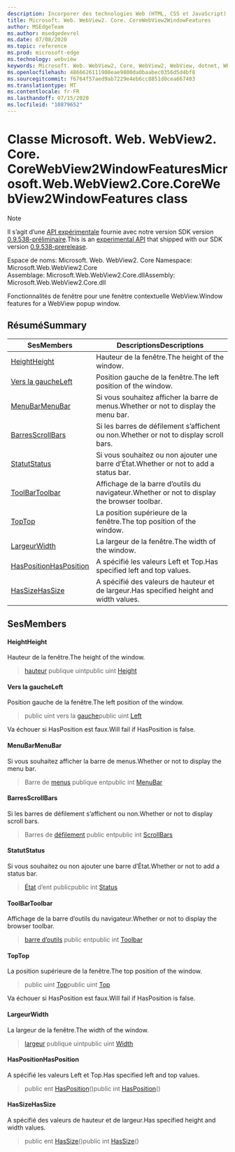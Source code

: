 ```yaml
---
description: Incorporer des technologies Web (HTML, CSS et JavaScript) dans vos applications natives avec le contrôle Microsoft Edge WebView2
title: Microsoft. Web. WebView2. Core. CoreWebView2WindowFeatures
author: MSEdgeTeam
ms.author: msedgedevrel
ms.date: 07/08/2020
ms.topic: reference
ms.prod: microsoft-edge
ms.technology: webview
keywords: Microsoft. Web. WebView2, Core, WebView2, WebView, dotnet, WPF, WinForms, application, Edge, CoreWebView2, CoreWebView2Controller, contrôle de navigateur, Edge html, Microsoft. Web. WebView2. Core. CoreWebView2WindowFeatures
ms.openlocfilehash: 4866626111908eae9800da0baabec0356d5d4bf8
ms.sourcegitcommit: f6764f57aed9ab7229e4eb6cc8851d0cea667403
ms.translationtype: MT
ms.contentlocale: fr-FR
ms.lasthandoff: 07/15/2020
ms.locfileid: "10879652"
---
```

# <span data-ttu-id="06213-104">Classe Microsoft. Web. WebView2. Core. CoreWebView2WindowFeatures</span><span class="sxs-lookup"><span data-stu-id="06213-104">Microsoft.Web.WebView2.Core.CoreWebView2WindowFeatures class</span></span> 

> [!NOTE]
> <span data-ttu-id="06213-105">Il s’agit d’une [API expérimentale](../../../concepts/versioning.md#experimental-apis) fournie avec notre version SDK version [0.9.538-préliminaire](../../../releasenotes.md#09538).</span><span class="sxs-lookup"><span data-stu-id="06213-105">This is an [experimental API](../../../concepts/versioning.md#experimental-apis) that shipped with our SDK version [0.9.538-prerelease](../../../releasenotes.md#09538).</span></span>

<span data-ttu-id="06213-106">Espace de noms: Microsoft. Web. WebView2. Core </span><span class="sxs-lookup"><span data-stu-id="06213-106">Namespace: Microsoft.Web.WebView2.Core</span></span>\
<span data-ttu-id="06213-107">Assemblage: Microsoft.Web.WebView2.Core.dll</span><span class="sxs-lookup"><span data-stu-id="06213-107">Assembly: Microsoft.Web.WebView2.Core.dll</span></span>

<span data-ttu-id="06213-108">Fonctionnalités de fenêtre pour une fenêtre contextuelle WebView.</span><span class="sxs-lookup"><span data-stu-id="06213-108">Window features for a WebView popup window.</span></span>

## <span data-ttu-id="06213-109">Résumé</span><span class="sxs-lookup"><span data-stu-id="06213-109">Summary</span></span>

 <span data-ttu-id="06213-110">Ses</span><span class="sxs-lookup"><span data-stu-id="06213-110">Members</span></span>                        | <span data-ttu-id="06213-111">Descriptions</span><span class="sxs-lookup"><span data-stu-id="06213-111">Descriptions</span></span>
--------------------------------|---------------------------------------------
[<span data-ttu-id="06213-112">Height</span><span class="sxs-lookup"><span data-stu-id="06213-112">Height</span></span>](#height) | <span data-ttu-id="06213-113">Hauteur de la fenêtre.</span><span class="sxs-lookup"><span data-stu-id="06213-113">The height of the window.</span></span>
[<span data-ttu-id="06213-114">Vers la gauche</span><span class="sxs-lookup"><span data-stu-id="06213-114">Left</span></span>](#left) | <span data-ttu-id="06213-115">Position gauche de la fenêtre.</span><span class="sxs-lookup"><span data-stu-id="06213-115">The left position of the window.</span></span>
[<span data-ttu-id="06213-116">MenuBar</span><span class="sxs-lookup"><span data-stu-id="06213-116">MenuBar</span></span>](#menubar) | <span data-ttu-id="06213-117">Si vous souhaitez afficher la barre de menus.</span><span class="sxs-lookup"><span data-stu-id="06213-117">Whether or not to display the menu bar.</span></span>
[<span data-ttu-id="06213-118">Barres</span><span class="sxs-lookup"><span data-stu-id="06213-118">ScrollBars</span></span>](#scrollbars) | <span data-ttu-id="06213-119">Si les barres de défilement s’affichent ou non.</span><span class="sxs-lookup"><span data-stu-id="06213-119">Whether or not to display scroll bars.</span></span>
[<span data-ttu-id="06213-120">Statut</span><span class="sxs-lookup"><span data-stu-id="06213-120">Status</span></span>](#status) | <span data-ttu-id="06213-121">Si vous souhaitez ou non ajouter une barre d’État.</span><span class="sxs-lookup"><span data-stu-id="06213-121">Whether or not to add a status bar.</span></span>
[<span data-ttu-id="06213-122">ToolBar</span><span class="sxs-lookup"><span data-stu-id="06213-122">Toolbar</span></span>](#toolbar) | <span data-ttu-id="06213-123">Affichage de la barre d’outils du navigateur.</span><span class="sxs-lookup"><span data-stu-id="06213-123">Whether or not to display the browser toolbar.</span></span>
[<span data-ttu-id="06213-124">Top</span><span class="sxs-lookup"><span data-stu-id="06213-124">Top</span></span>](#top) | <span data-ttu-id="06213-125">La position supérieure de la fenêtre.</span><span class="sxs-lookup"><span data-stu-id="06213-125">The top position of the window.</span></span>
[<span data-ttu-id="06213-126">Largeur</span><span class="sxs-lookup"><span data-stu-id="06213-126">Width</span></span>](#width) | <span data-ttu-id="06213-127">La largeur de la fenêtre.</span><span class="sxs-lookup"><span data-stu-id="06213-127">The width of the window.</span></span>
[<span data-ttu-id="06213-128">HasPosition</span><span class="sxs-lookup"><span data-stu-id="06213-128">HasPosition</span></span>](#hasposition) | <span data-ttu-id="06213-129">A spécifié les valeurs Left et Top.</span><span class="sxs-lookup"><span data-stu-id="06213-129">Has specified left and top values.</span></span>
[<span data-ttu-id="06213-130">HasSize</span><span class="sxs-lookup"><span data-stu-id="06213-130">HasSize</span></span>](#hassize) | <span data-ttu-id="06213-131">A spécifié des valeurs de hauteur et de largeur.</span><span class="sxs-lookup"><span data-stu-id="06213-131">Has specified height and width values.</span></span>

## <span data-ttu-id="06213-132">Ses</span><span class="sxs-lookup"><span data-stu-id="06213-132">Members</span></span>

#### <span data-ttu-id="06213-133">Height</span><span class="sxs-lookup"><span data-stu-id="06213-133">Height</span></span> 

<span data-ttu-id="06213-134">Hauteur de la fenêtre.</span><span class="sxs-lookup"><span data-stu-id="06213-134">The height of the window.</span></span>

> <span data-ttu-id="06213-135">[hauteur](#height) publique uint</span><span class="sxs-lookup"><span data-stu-id="06213-135">public uint [Height](#height)</span></span>

#### <span data-ttu-id="06213-136">Vers la gauche</span><span class="sxs-lookup"><span data-stu-id="06213-136">Left</span></span> 

<span data-ttu-id="06213-137">Position gauche de la fenêtre.</span><span class="sxs-lookup"><span data-stu-id="06213-137">The left position of the window.</span></span>

> <span data-ttu-id="06213-138">public uint vers la [gauche](#left)</span><span class="sxs-lookup"><span data-stu-id="06213-138">public uint [Left](#left)</span></span>

<span data-ttu-id="06213-139">Va échouer si HasPosition est faux.</span><span class="sxs-lookup"><span data-stu-id="06213-139">Will fail if HasPosition is false.</span></span>

#### <span data-ttu-id="06213-140">MenuBar</span><span class="sxs-lookup"><span data-stu-id="06213-140">MenuBar</span></span> 

<span data-ttu-id="06213-141">Si vous souhaitez afficher la barre de menus.</span><span class="sxs-lookup"><span data-stu-id="06213-141">Whether or not to display the menu bar.</span></span>

> <span data-ttu-id="06213-142">Barre de [menus](#menubar) publique ent</span><span class="sxs-lookup"><span data-stu-id="06213-142">public int [MenuBar](#menubar)</span></span>

#### <span data-ttu-id="06213-143">Barres</span><span class="sxs-lookup"><span data-stu-id="06213-143">ScrollBars</span></span> 

<span data-ttu-id="06213-144">Si les barres de défilement s’affichent ou non.</span><span class="sxs-lookup"><span data-stu-id="06213-144">Whether or not to display scroll bars.</span></span>

> <span data-ttu-id="06213-145">Barres de [défilement](#scrollbars) public ent</span><span class="sxs-lookup"><span data-stu-id="06213-145">public int [ScrollBars](#scrollbars)</span></span>

#### <span data-ttu-id="06213-146">Statut</span><span class="sxs-lookup"><span data-stu-id="06213-146">Status</span></span> 

<span data-ttu-id="06213-147">Si vous souhaitez ou non ajouter une barre d’État.</span><span class="sxs-lookup"><span data-stu-id="06213-147">Whether or not to add a status bar.</span></span>

> <span data-ttu-id="06213-148">[État](#status) d’ent public</span><span class="sxs-lookup"><span data-stu-id="06213-148">public int [Status](#status)</span></span>

#### <span data-ttu-id="06213-149">ToolBar</span><span class="sxs-lookup"><span data-stu-id="06213-149">Toolbar</span></span> 

<span data-ttu-id="06213-150">Affichage de la barre d’outils du navigateur.</span><span class="sxs-lookup"><span data-stu-id="06213-150">Whether or not to display the browser toolbar.</span></span>

> <span data-ttu-id="06213-151">[barre d’outils](#toolbar) public ent</span><span class="sxs-lookup"><span data-stu-id="06213-151">public int [Toolbar](#toolbar)</span></span>

#### <span data-ttu-id="06213-152">Top</span><span class="sxs-lookup"><span data-stu-id="06213-152">Top</span></span> 

<span data-ttu-id="06213-153">La position supérieure de la fenêtre.</span><span class="sxs-lookup"><span data-stu-id="06213-153">The top position of the window.</span></span>

> <span data-ttu-id="06213-154">public uint [Top](#top)</span><span class="sxs-lookup"><span data-stu-id="06213-154">public uint [Top](#top)</span></span>

<span data-ttu-id="06213-155">Va échouer si HasPosition est faux.</span><span class="sxs-lookup"><span data-stu-id="06213-155">Will fail if HasPosition is false.</span></span>

#### <span data-ttu-id="06213-156">Largeur</span><span class="sxs-lookup"><span data-stu-id="06213-156">Width</span></span> 

<span data-ttu-id="06213-157">La largeur de la fenêtre.</span><span class="sxs-lookup"><span data-stu-id="06213-157">The width of the window.</span></span>

> <span data-ttu-id="06213-158">[largeur](#width) publique uint</span><span class="sxs-lookup"><span data-stu-id="06213-158">public uint [Width](#width)</span></span>

#### <span data-ttu-id="06213-159">HasPosition</span><span class="sxs-lookup"><span data-stu-id="06213-159">HasPosition</span></span> 

<span data-ttu-id="06213-160">A spécifié les valeurs Left et Top.</span><span class="sxs-lookup"><span data-stu-id="06213-160">Has specified left and top values.</span></span>

> <span data-ttu-id="06213-161">public ent [HasPosition](#hasposition)()</span><span class="sxs-lookup"><span data-stu-id="06213-161">public int [HasPosition](#hasposition)()</span></span>

#### <span data-ttu-id="06213-162">HasSize</span><span class="sxs-lookup"><span data-stu-id="06213-162">HasSize</span></span> 

<span data-ttu-id="06213-163">A spécifié des valeurs de hauteur et de largeur.</span><span class="sxs-lookup"><span data-stu-id="06213-163">Has specified height and width values.</span></span>

> <span data-ttu-id="06213-164">public ent [HasSize](#hassize)()</span><span class="sxs-lookup"><span data-stu-id="06213-164">public int [HasSize](#hassize)()</span></span>

